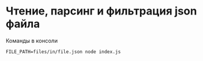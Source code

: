 # Чтение, парсинг и фильтрация json файла

Команды в консоли
```
FILE_PATH=files/in/file.json node index.js
```
